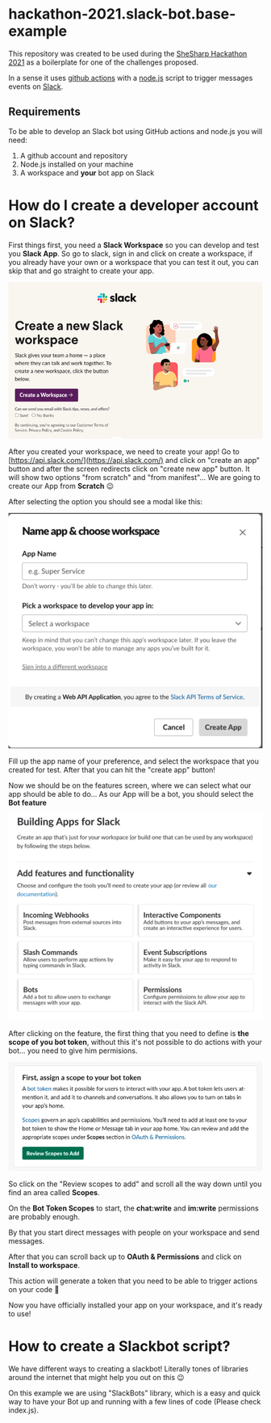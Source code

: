 # hackathon-2021.slack-bot.base-example

This repository was created to be used during the [SheSharp Hackathon 2021](https://www.shesharp.co/2021-hackathon/) as a boilerplate for one of the challenges proposed.

In a sense it uses [github actions](https://github.com/features/actions) with a [node.js](https://nodejs.org/en/) script to trigger messages events on [Slack](https://slack.com/intl/en-nl/).

## Requirements 

To be able to develop an Slack bot using GitHub actions and node.js you will need:

1. A github account and repository
1. Node.js installed on your machine
1. A workspace and **your** bot app on Slack 

# How do I create a developer account on Slack?

First things first, you need a **Slack Workspace** so you can develop and test you **Slack App**. So go to slack, sign in and click on create a workspace, if you already have your own or a workspace that you can test it out, you can skip that and go straight to create your app.

![Create workspace at slack](./docs/images/createWorkspace.png?raw=true "Create workspace at slack")

After you created your workspace, we need to create your app! Go to [https://api.slack.com/](https://api.slack.com/) and click on "create an app" button and after the screen redirects click on "create new app" button. It will show two options "from scratch" and "from manifest"... We are going to create our App from **Scratch** 😉

After selecting the option you should see a modal like this:

![Create an app from scratch](./docs/images/appConfiguration-1.png?raw=true "Create an app from scratch")

Fill up the app name of your preference, and select the workspace that you created for test. After that you can hit the "create app" button!

Now we should be on the features screen, where we can select what our app should be able to do... As our App will be a bot, you should select the **Bot feature**

![Features screen](./docs/images/featureScreen.png?raw=true "Features screen")

After clicking on the feature, the first thing that you need to define is **the scope of you bot token**, without this it's not possible to do actions with your bot... you need to give him permisions.

![Token scope](./docs/images/scopeToken.png?raw=true "Token scope")

So click on the "Review scopes to add" and scroll all the way down until you find an area called **Scopes**.

On the **Bot Token Scopes** to start, the **chat:write** and **im:write** permissions are probably enough. 

By that you start direct messages with people on your workspace and send messages.

After that you can scroll back up to **OAuth & Permissions** and click on **Install to workspace**.

This action will generate a token that you need to be able to trigger actions on your code 🚀

Now you have officially installed your app on your workspace, and it's ready to use!

# How to create a Slackbot script?

We have different ways to creating a slackbot! Literally tones of libraries around the internet that might help you out on this 😉

On this example we are using "SlackBots" library, which is a easy and quick way to have your Bot up and running with a few lines of code (Please check index.js).

